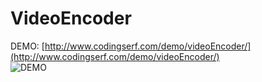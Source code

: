 # VideoEncoder
DEMO: [http://www.codingserf.com/demo/videoEncoder/](http://www.codingserf.com/demo/videoEncoder/)  
![DEMO](https://raw.githubusercontent.com/David-CodingSerf/VideoEncoder/master/DEMO.png)
